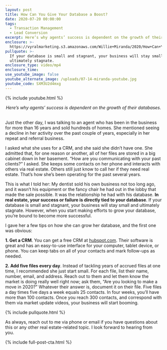 ```yaml
---
layout: post
title: How Can You Give Your Database a Boost?
date: 2020-07-20 00:00:00
tags:
  - Transaction Management
  - Lead Conversion
excerpt: Here’s why agents’ success is dependent on the growth of their databases.
enclosure: >-
  https://vyralmarketing.s3.amazonaws.com/Willie+Miranda/2020/How+Can+You+Give+Your+Database+a+Boost_.mp4
pullquote: >-
  If your database is small and stagnant, your business will stay small and
  ultimately stagnate.
enclosure_type: video/mp4
enclosure_time:
use_youtube_image: false
youtube_alternate_image: /uploads/07-14-miranda-youtube.jpg
youtube_code: SXM3U2d4mxg
---
```


{% include youtube.html %}

<center><em>Here&rsquo;s why agents&rsquo; success is dependent on the growth of their databases.</em></center>

<br>Just the other day, I was talking to an agent who has been in the business for more than 16 years and sold hundreds of homes. She mentioned seeing a decline in her activity over the past couple of years, especially in her repeat and referral business.

I asked what she uses for a CRM, and she said she didn’t have one. She admitted that, for one reason or another, all of her files are stored in a big cabinet down in her basement. “How are you communicating with your past clients?” I asked. She keeps some contacts on her phone and interacts with others via real estate. Others still just know to call her if they need real estate. That’s how she’s been operating for the past several years.

This is what I told her: My dentist sold his own business not too long ago, and it wasn’t his equipment or the fancy chair he had out in the lobby that made the sale possible. It was the relationship he had with his database. **In real estate, your success or failure is directly tied to your database**. If your database is small and stagnant, your business will stay small and ultimately stagnate. However, when you start making efforts to grow your database, you’re bound to become more successful.

I gave her a few tips on how she can grow her database, and the first one was obvious:&nbsp;

**1\. Get a CRM**. You can get a free CRM at <u><a target="_blank" href="http://www.hubspot.com">hubspot.com</a></u>. Their software is great and has an easy-to-use interface for your computer, tablet device, or phone. You can keep tabs on all of your contacts and mark follow-ups as needed.

**2\. Add five files every day**. Instead of tackling years of accrued files at one time, I recommended she just start small. For each file, list their name, number, email, and address. Reach out to them and let them know the market is doing really well right now; ask them, “Are you looking to make a move in 2020?” Whatever their answer is, document it on their file. Five files a day times five days a week equals 25 contacts. In four weeks, you’ll have more than 100 contacts. Once you reach 300 contacts, and correspond with them via market update videos, your business will start booming.

{% include pullquote.html %}

As always, reach out to me via phone or email if you have questions about this or any other real estate-related topic. I look forward to hearing from you.

{% include full-post-cta.html %}